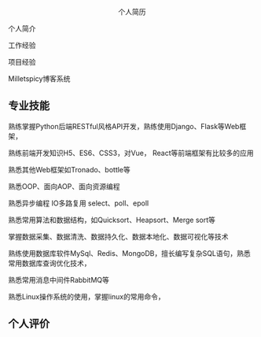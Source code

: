 <center>个人简历</center>

个人简介



工作经验





项目经验

Milletspicy博客系统





## 专业技能

熟练掌握Python后端RESTful风格API开发，熟练使用Django、Flask等Web框架，

熟练前端开发知识H5、ES6、CSS3，对Vue， React等前端框架有比较多的应用

熟悉其他Web框架如Tronado、bottle等

熟悉OOP、面向AOP、面向资源编程

熟悉异步编程 IO多路复用 select、poll、epoll

熟悉常用算法和数据结构，如Quicksort、Heapsort、Merge sort等

掌握数据采集、数据清洗、数据持久化、数据本地化、数据可视化等技术

熟练使用数据库软件MySql、Redis、MongoDB，擅长编写复杂SQL语句，熟悉常用数据库查询优化技术，

熟悉常用消息中间件RabbitMQ等

熟悉Linux操作系统的使用，掌握linux的常用命令，

## 个人评价


